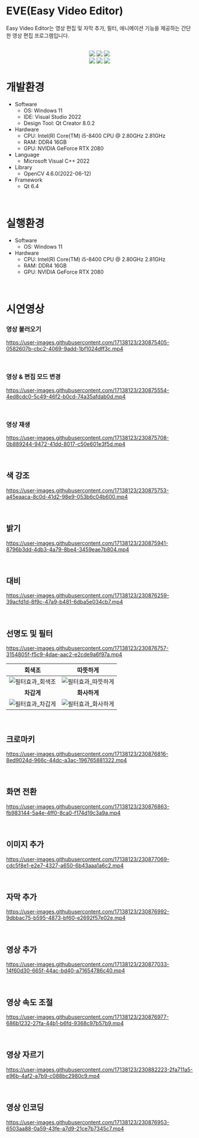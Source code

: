 # EVE(Easy Video Editor)

Easy Video Editor는 영상 편집 및 자막 추가, 필터, 애니메이션 기능을 제공하는 간단한 영상 편집 프로그램입니다.<br><br>

<p align="center">
  <img src="https://img.shields.io/github/last-commit/ILoveGameCoding/EasyVideoEditor?style=for-the-badge"/>
  <img src="https://img.shields.io/github/repo-size/ILoveGameCoding/EasyVideoEditor?style=for-the-badge"/>
  <img src="https://img.shields.io/github/issues/ILoveGameCoding/EasyVideoEditor?style=for-the-badge"/><br>
  <img src="https://img.shields.io/badge/C++-02569B?style=for-the-badge&logo=c%2B%2B&logoColor=white"/>
  <img src="https://img.shields.io/badge/Qt-0175C2?style=for-the-badge&logo=Qt&logoColor=white"/>
  <img src="https://img.shields.io/badge/OpenCV-de1d1d?style=for-the-badge&logo=OpenCV&logoColor=white"/>
  <br>
  
</p>

# 개발환경
- Software
  - OS: Windows 11
  - IDE: Visual Studio 2022
  - Design Tool: Qt Creator 8.0.2
- Hardware
  - CPU: Intel(R) Core(TM) i5-8400 CPU @ 2.80GHz 2.81GHz
  - RAM: DDR4 16GB
  - GPU: NVIDIA GeForce RTX 2080
- Language
  - Microsoft Visual C++ 2022
- Library
  - OpenCV 4.6.0(2022-06-12)
- Framework
  - Qt 6.4
<br>

# 실행환경
- Software
  - OS: Windows 11
- Hardware
  - CPU: Intel(R) Core(TM) i5-8400 CPU @ 2.80GHz 2.81GHz
  - RAM: DDR4 16GB
  - GPU: NVIDIA GeForce RTX 2080
<br>

# 시연영상
### 영상 불러오기
https://user-images.githubusercontent.com/17138123/230875405-0582607b-cbc2-4069-9add-1bf1024dff3c.mp4

<br>

### 영상 & 편집 모드 변경
https://user-images.githubusercontent.com/17138123/230875554-4ed8cdc0-5c49-46f2-b0cd-74a35afdab0d.mp4

<br>

### 영상 재생
https://user-images.githubusercontent.com/17138123/230875708-0b889244-9472-41dd-8017-c50e601e3f5d.mp4

<br>

## 색 강조
https://user-images.githubusercontent.com/17138123/230875753-a45eaaca-8c0d-41d2-98e9-053b6c04b600.mp4

<br>

## 밝기
https://user-images.githubusercontent.com/17138123/230875941-8796b3dd-4db3-4a79-8be4-3459eae7b804.mp4

<br>

## 대비
https://user-images.githubusercontent.com/17138123/230876259-39acfd1d-8f9c-47a9-b481-6dba5e034cb7.mp4

<br>

## 선명도 및 필터
https://user-images.githubusercontent.com/17138123/230876757-3154805f-f5c9-4dae-aac2-e2cde9a6f97a.mp4

</div>

| 회색조 | 따뜻하게 |
| --- | --- |
| ![필터효과_회색조](https://user-images.githubusercontent.com/17138123/230878597-81a52768-b066-4b79-9c36-9be6295b72a9.png) | ![필터효과_따뜻하게](https://user-images.githubusercontent.com/17138123/230878617-ac050b39-f77d-4128-9aec-f84cc345c27e.png) |
| <div align="center"><strong>차갑게</strong></div> | <div align="center"><strong>화사하게</strong></div> |
| ![필터효과_차갑게](https://user-images.githubusercontent.com/17138123/230878628-0b1d4a2d-27cb-4c9a-8626-e1451c0719a4.png) | ![필터효과_화사하게](https://user-images.githubusercontent.com/17138123/230878633-4de2e3a2-2237-477d-9493-9e04821cf708.png) |

<br>

## 크로마키
https://user-images.githubusercontent.com/17138123/230876816-8ed9024d-966c-44dc-a3ac-196765881322.mp4

<br>

## 화면 전환
https://user-images.githubusercontent.com/17138123/230876863-fb983144-5a4e-4ff0-8ca0-f174d19c3a9a.mp4

<br>

## 이미지 추가
https://user-images.githubusercontent.com/17138123/230877069-cdc5f8e1-e2e7-4327-a650-6b43aaa1a6c2.mp4

<br>

## 자막 추가
https://user-images.githubusercontent.com/17138123/230876992-9dbbac75-b595-4873-bf60-e2692f57e02e.mp4

<br>

## 영상 추가
https://user-images.githubusercontent.com/17138123/230877033-14f60d30-665f-44ac-bd40-a71654786c40.mp4

<br>

## 영상 속도 조절
https://user-images.githubusercontent.com/17138123/230876977-686b1232-27fa-44b1-b6fd-9368c97b57b9.mp4

<br>

## 영상 자르기
https://user-images.githubusercontent.com/17138123/230882223-2fa711a5-e96b-4af2-a7b9-c088bc2980c9.mp4

<br>

## 영상 인코딩
https://user-images.githubusercontent.com/17138123/230876953-6503aa88-0a59-43fe-a7d9-21ce7b7345c7.mp4

<br>
